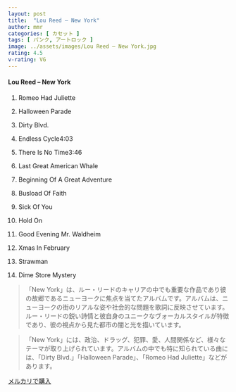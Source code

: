 ```yaml
---
layout: post
title:  "Lou Reed – New York"
author: mmr
categories: [ カセット ]
tags: [ パンク, アートロック ]
image: ../assets/images/Lou Reed – New York.jpg
rating: 4.5
v-rating: VG
---
```


#### Lou Reed – New York

1. Romeo Had Juliette

2. Halloween Parade

3. Dirty Blvd.

4. Endless Cycle4:03

5. There Is No Time3:46

6. Last Great American Whale

7. Beginning Of A Great Adventure

8. Busload Of Faith

9. Sick Of You

10. Hold On

11. Good Evening Mr. Waldheim

12. Xmas In February

13. Strawman

14. Dime Store Mystery

> 「New York」は、ルー・リードのキャリアの中でも重要な作品であり彼の故郷であるニューヨークに焦点を当てたアルバムです。アルバムは、ニューヨークの街のリアルな姿や社会的な問題を歌詞に反映させています。ルー・リードの鋭い詩情と彼自身のユニークなヴォーカルスタイルが特徴であり、彼の視点から見た都市の闇と光を描いています。

> 「New York」には、政治、ドラッグ、犯罪、愛、人間関係など、様々なテーマが取り上げられています。アルバムの中でも特に知られている曲には、「Dirty Blvd.」「Halloween Parade」、「Romeo Had Juliette」などがあります。


[メルカリで購入](https://jp.mercari.com/item/m25569195923)

